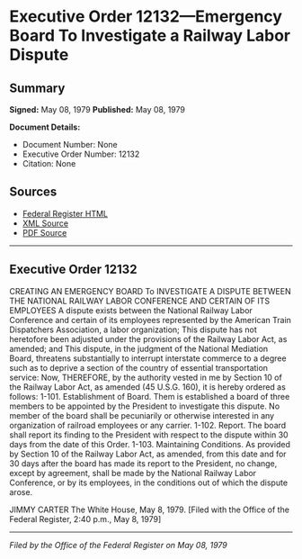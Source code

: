 # Executive Order 12132—Emergency Board To Investigate a Railway Labor Dispute

## Summary

**Signed:** May 08, 1979
**Published:** May 08, 1979

**Document Details:**
- Document Number: None
- Executive Order Number: 12132
- Citation: None

## Sources
- [Federal Register HTML](https://www.presidency.ucsb.edu/documents/executive-order-12132-emergency-board-investigate-railway-labor-dispute)
- [XML Source](None)
- [PDF Source](None)

---

## Executive Order 12132

CREATING AN EMERGENCY BOARD To INVESTIGATE A DISPUTE BETWEEN THE NATIONAL RAILWAY LABOR CONFERENCE AND CERTAIN OF ITS EMPLOYEES
A dispute exists between the National Railway Labor Conference and certain of its employees represented by the American Train Dispatchers Association, a labor organization;
This dispute has not heretofore been adjusted under the provisions of the Railway Labor Act, as amended; and
This dispute, in the judgment of the National Mediation Board, threatens substantially to interrupt interstate commerce to a degree such as to deprive a section of the country of essential transportation service:
Now, THEREFORE, by the authority vested in me by Section 10 of the Railway Labor Act, as amended (45 U.S.G. 160), it is hereby ordered as follows:
1-101. Establishment of Board. Them is established a board of three members to be appointed by the President to investigate this dispute. No member of the board shall be pecuniarily or otherwise interested in any organization of railroad employees or any carrier.
1-102. Report. The board shall report its finding to the President with respect to the dispute within 30 days from the date of this Order.
1-103. Maintaining Conditions. As provided by Section 10 of the Railway Labor Act, as amended, from this date and for 30 days after the board has made its report to the President, no change, except by agreement, shall be made by the National Railway Labor Conference, or by its employees, in the conditions out of which the dispute arose.

JIMMY CARTER
The White House,
May 8, 1979.
[Filed with the Office of the Federal Register, 2:40 p.m., May 8, 1979]

---

*Filed by the Office of the Federal Register on May 08, 1979*
